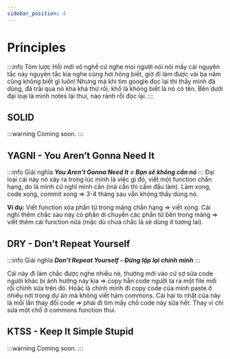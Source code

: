 ```yaml
---
sidebar_position: 4
---
```


# Principles
:::info Tóm lược
Hồi mới vô nghề cứ nghe mọi người nói nói mấy cái nguyên tắc này nguyên tắc kia nghe cũng hơi hông biết, giờ đi làm được vài ba năm cũng không biết gì luôn! Nhưng mà khi tìm google đọc lại thì thấy mình đã dùng, đã trải qua nó kha khá thứ rồi, khổ là không biết là nó có tên.
Bên dưới đại loại là mình notes lại thui, nào rảnh rỗi đọc lại.
:::
## SOLID
:::warning Coming soon.
:::

## YAGNI - You Aren’t Gonna Need It
:::info Giải nghĩa
**_You Aren’t Gonna Need It = Bạn sẽ không cần nó_**
:::
Đại loại cái này nó xãy ra trong lúc mình là việc gì đó, viết một function chẵn hạng, do là mình cứ nghĩ mình cần (mà cần thì cấm đầu làm). Làm xong, code xong, commit xong => 3-4 tháng sau vẫn không thấy dùng nó.

**Ví dụ:**
Viết function xóa phần tử trong mãng chẳn hạng => viết xong.
Cái nghỉ thêm chắc sau này có phần di chuyển các phần tử bên trong mãng => viết thêm cái function nữa (mặc dù chưa chắc là sẽ dùng ở tương lai).

## DRY - Don’t Repeat Yourself
:::info Giải nghĩa
**_Don’t Repeat Yourself - Đừng lặp lại chính mình_**
:::

Cái này đi làm chắc được nghe nhiều nè, thường mới vào cứ sợ sửa code người khác bị ảnh hưởng này kia => copy hẵn code người ta ra một file mới rồi chỉnh sửa trên đó.
Hoặc là chính mình đi copy code của mình paste ở nhiều nơi trong dự án mà không viết hàm commons.
Cái hại to nhất của này là mỗi lần thay đổi code => phải đi tìm mấy chổ code này sửa hết. Thay vì chỉ sửa một chổ ở commons function thui.

## KTSS - Keep It Simple Stupid
:::warning Coming soon.
:::